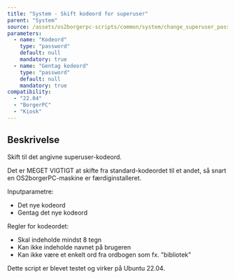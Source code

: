```yaml
---
title: "System - Skift kodeord for superuser"
parent: "System"
source: /assets/os2borgerpc-scripts/common/system/change_superuser_password.sh
parameters:
  - name: "Kodeord"
    type: "password"
    default: null
    mandatory: true
  - name: "Gentag kodeord"
    type: "password"
    default: null
    mandatory: true
compatibility: 
  - "22.04"
  - "BorgerPC"
  - "Kiosk"
---
```


## Beskrivelse
Skift til det angivne superuser-kodeord.

Det er MEGET VIGTIGT at skifte fra standard-kodeordet til et andet, så snart en OS2borgerPC-maskine er færdiginstalleret.

Inputparametre:
- Det nye kodeord
- Gentag det nye kodeord

Regler for kodeordet:
- Skal indeholde mindst 8 tegn
- Kan ikke indeholde navnet på brugeren
- Kan ikke være et enkelt ord fra ordbogen som fx. "bibliotek"

Dette script er blevet testet og virker på Ubuntu 22.04.